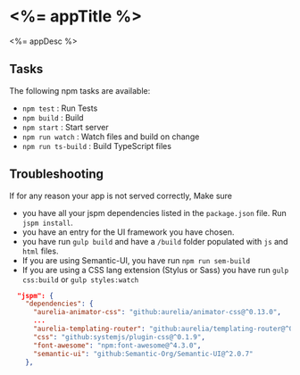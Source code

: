 <%= appTitle %>
===============

<%= appDesc %>

Tasks
-----

The following npm tasks are available:

-	`npm test` : Run Tests
-	`npm build` : Build
-	`npm start` : Start server
-	`npm run watch` : Watch files and build on change
-	`npm run ts-build` : Build TypeScript files

Troubleshooting
---------------

If for any reason your app is not served correctly, Make sure

-	you have all your jspm dependencies listed in the `package.json` file. Run `jspm install`.
-	you have an entry for the UI framework you have chosen.
-	you have run `gulp build` and have a `/build` folder populated with `js` and `html` files.
-	If you are using Semantic-UI, you have run `npm run sem-build`
-	If you are using a CSS lang extension (Stylus or Sass) you have run `gulp css:build` or `gulp styles:watch`

```json
  "jspm": {
    "dependencies": {
      "aurelia-animator-css": "github:aurelia/animator-css@^0.13.0",
      ...
      "aurelia-templating-router": "github:aurelia/templating-router@^0.14.0",
      "css": "github:systemjs/plugin-css@^0.1.9",
      "font-awesome": "npm:font-awesome@^4.3.0",
      "semantic-ui": "github:Semantic-Org/Semantic-UI@^2.0.7"
    },
```
